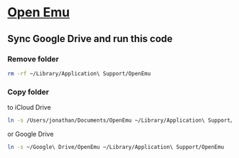 # [Open Emu](http://openemu.org/)

## Sync Google Drive and run this code

### Remove folder

``` bash
rm -rf ~/Library/Application\ Support/OpenEmu
```

### Copy folder

to iCloud Drive

``` bash
ln -s /Users/jonathan/Documents/OpenEmu ~/Library/Application\ Support/OpenEmu
```

or Google Drive

``` bash
ln -s ~/Google\ Drive/OpenEmu ~/Library/Application\ Support/OpenEmu
```
